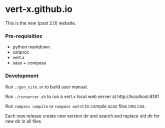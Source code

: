 vert-x.github.io
================

This is the new (post 2.0) website.

### Pre-requisities

* python markdown
* xsltproc
* vert.x
* sass + compass

### Development

Run `./gen_site.sh` to build user manual.

Run `./runserver.sh` to run a vert.x local web server at http://localhost:8181

Run `compass compile` or `compass watch` to compile scss files into css.

Each new release create new version dir and search and replace old dir for new dir in all files